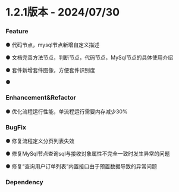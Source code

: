 # 1.2.1版本 - 2024/07/30



### Feature

● 代码节点，mysql节点新增自定义描述

● 文档完善方法节点，判断节点，代码节点，MySql节点的具体使用介绍

● 套件新增套件图像，方便套件识别度

● 


### Enhancement&Refactor

● 优化流程运行性能，单流程运行需要内存减少30%

### BugFix

● 修复流程定义分页列表失效

● 修复MySql节点查询sql与接收对象属性不完全一致时发生异常的问题

● 修复“查询用户订单列表”内置接口由于预置数据导致的异常问题

### Dependency
